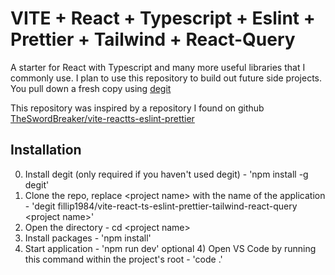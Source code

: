 # VITE + React + Typescript + Eslint + Prettier + Tailwind + React-Query

A starter for React with Typescript and many more useful libraries that I commonly use. I plan to use this repository to build out future side projects. You pull down a fresh copy using [degit](https://github.com/Rich-Harris/degit)

This repository was inspired by a repository I found on github [TheSwordBreaker/vite-reactts-eslint-prettier](https://raw.githubusercontent.com/TheSwordBreaker/vite-reactts-eslint-prettier/main/README.md)

## Installation

0) Install degit (only required if you haven't used degit) - 'npm install -g degit'
1) Clone the repo, replace &lt;project name&gt; with the name of the application - 'degit fillip1984/vite-react-ts-eslint-prettier-tailwind-react-query &lt;project name&gt;'
2) Open the directory - cd &lt;project name&gt;
2) Install packages - 'npm install'
3) Start application - 'npm run dev'
optional 4) Open VS Code by running this command within the project's root - 'code .'
